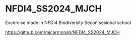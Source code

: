 # NFDI4_SS2024_MJCH

Excercise made in NFDI4 Biodiversity Secon sesional school 

https://github.com/mjcarmonah/NFDI4_SS2024_MJCH
